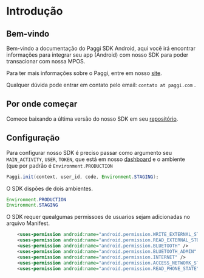 # Introdução

## Bem-vindo

Bem-vindo a documentação do Paggi SDK Android, aqui você irá encontrar informações para integrar seu app (Android) com nosso SDK para poder transacionar com nossa MPOS.

Para ter mais informações sobre o Paggi, entre em nosso [site](https://www.paggi.com).

Qualquer dúvida pode entrar em contato pelo email: `contato at paggi.com` .

## Por onde começar

Comece baixando a última versão do nosso SDK em seu [repositório](https://github.com/kiik-payments/doc_sdk_android/releases/latest).

## Configuração

Para configurar nosso SDK é preciso passar como argumento seu `MAIN_ACTIVITY`, `USER`, `TOKEN`, que está em nosso [dashboard](https://pos.paggi.com) e o ambiente (que por padrão é `Environment.PRODUCTION`

```java
Paggi.init(context, user_id, code, Environment.STAGING);
```

O SDK dispões de dois ambientes.
```java
Environment.PRODUCTION
Environment.STAGING
```

O SDK requer quealgumas permissoes de usuarios sejam adicionadas no arquivo Manifest.
```xml
    <uses-permission android:name="android.permission.WRITE_EXTERNAL_STORAGE" />
    <uses-permission android:name="android.permission.READ_EXTERNAL_STORAGE" />
    <uses-permission android:name="android.permission.BLUETOOTH" />
    <uses-permission android:name="android.permission.BLUETOOTH_ADMIN" />
    <uses-permission android:name="android.permission.INTERNET" />
    <uses-permission android:name="android.permission.ACCESS_NETWORK_STATE" />
    <uses-permission android:name="android.permission.READ_PHONE_STATE" />
```
